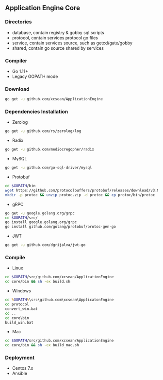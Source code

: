 ## Application Engine Core

### Directories
* database, contain registry & gobby sql scripts
* protocol, contain services protocol go files
* service, contain services source, such as getcd/gate/gobby
* shared, contain go source shared by services

### Compiler
* Go 1.11+
* Legacy GOPATH mode

### Download
```sh
go get -u github.com/xcsean/ApplicationEngine
```

### Dependencies Installation
* Zerolog
```sh
go get -u github.com/rs/zerolog/log
```
* Radix
```sh
go get -u github.com/mediocregopher/radix 
```
* MySQL
```sh
go get -u github.com/go-sql-driver/mysql
```
* Protobuf
```sh
cd $GOPATH/bin
wget https://github.com/protocolbuffers/protobuf/releases/download/v3.9.1/protoc-3.9.1-linux-x86_64.zip -O protoc.zip
mkdir -p protoc && unzip protoc.zip -d protoc && cp protoc/bin/protoc . && rm -rf protoc && rm -f protoc.zip
```
* gRPC
```sh
go get -u google.golang.org/grpc
cd $GOPATH/src/
go install google.golang.org/grpc
go install github.com/golang/protobuf/protoc-gen-go
```
* JWT
```sh
go get -u github.com/dgrijalva/jwt-go
```

### Compile
* Linux
```sh
cd $GOPATH/src/github.com/xcsean/ApplicationEngine
cd core/bin && sh -ex build.sh
```
* Windows
```cmd
cd %GOPATH%\src\github.com\xcsean\ApplicatonEngine
cd protocol
convert_win.bat
cd ..
cd core\bin
build_win.bat
```
* Mac
```sh
cd $GOPATH/src/github.com/xcsean/ApplicationEngine
cd core/bin && sh -ex build_mac.sh
```

### Deployment
* Centos 7.x
* Ansible